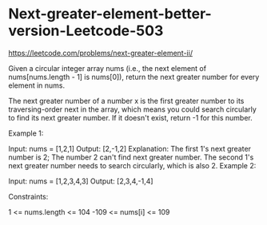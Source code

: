 # Next-greater-element-better-version-Leetcode-503
https://leetcode.com/problems/next-greater-element-ii/

Given a circular integer array nums (i.e., the next element of nums[nums.length - 1] is nums[0]), return the next greater number for every element in nums.

The next greater number of a number x is the first greater number to its traversing-order next in the array, which means you could search circularly to find its next greater number. If it doesn't exist, return -1 for this number.

 

Example 1:

Input: nums = [1,2,1]
Output: [2,-1,2]
Explanation: The first 1's next greater number is 2; 
The number 2 can't find next greater number. 
The second 1's next greater number needs to search circularly, which is also 2.
Example 2:

Input: nums = [1,2,3,4,3]
Output: [2,3,4,-1,4]
 

Constraints:

1 <= nums.length <= 104
-109 <= nums[i] <= 109
